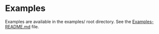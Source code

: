 # Examples

Examples are available in the examples/ root directory. See
the [Examples-README.md](../examples/Examples-README.md) file.
